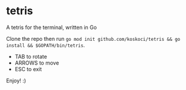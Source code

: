 # tetris
A tetris for the terminal, written in Go

Clone the repo then run `go mod init github.com/koskoci/tetris && go install && $GOPATH/bin/tetris`.

* TAB to rotate
* ARROWS to move
* ESC to exit

Enjoy! :)
